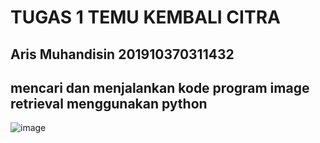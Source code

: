 # TUGAS 1 TEMU KEMBALI CITRA
## Aris Muhandisin 201910370311432
## mencari dan menjalankan kode program image retrieval menggunakan python

![image](https://user-images.githubusercontent.com/79823148/192550330-a2682401-49a7-481e-9d67-51c6ec2fb05f.jpeg)





